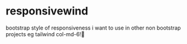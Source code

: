 # responsivewind
bootstrap style of responsiveness i want to use in other non bootstrap projects eg tailwind col-md-6!🥲
